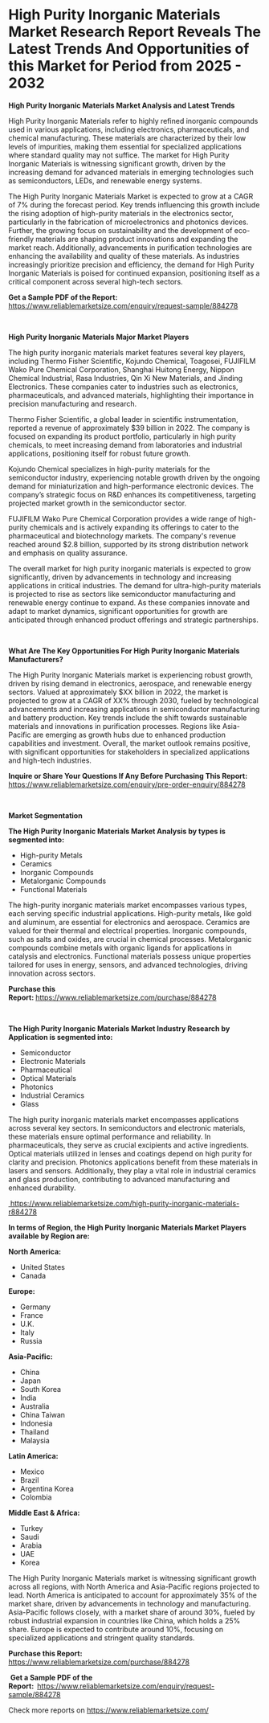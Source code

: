 <p><h1>High Purity Inorganic Materials Market Research Report Reveals The Latest Trends And Opportunities of this Market for Period from 2025 - 2032</h1></p><p><strong>High Purity Inorganic Materials Market Analysis and Latest Trends</strong></p>
<p><p>High Purity Inorganic Materials refer to highly refined inorganic compounds used in various applications, including electronics, pharmaceuticals, and chemical manufacturing. These materials are characterized by their low levels of impurities, making them essential for specialized applications where standard quality may not suffice. The market for High Purity Inorganic Materials is witnessing significant growth, driven by the increasing demand for advanced materials in emerging technologies such as semiconductors, LEDs, and renewable energy systems. </p><p>The High Purity Inorganic Materials Market is expected to grow at a CAGR of 7% during the forecast period. Key trends influencing this growth include the rising adoption of high-purity materials in the electronics sector, particularly in the fabrication of microelectronics and photonics devices. Further, the growing focus on sustainability and the development of eco-friendly materials are shaping product innovations and expanding the market reach. Additionally, advancements in purification technologies are enhancing the availability and quality of these materials. As industries increasingly prioritize precision and efficiency, the demand for High Purity Inorganic Materials is poised for continued expansion, positioning itself as a critical component across several high-tech sectors.</p></p>
<p><strong>Get a Sample PDF of the Report:&nbsp;</strong> <a href="https://www.reliablemarketsize.com/enquiry/request-sample/884278?utm_campaign=2041&utm_medium=2&utm_source=Github&utm_content=ia&utm_term=02042025&utm_id=high-purity-inorganic-materials">https://www.reliablemarketsize.com/enquiry/request-sample/884278</a></p>
<p>&nbsp;</p>
<p><strong>High Purity Inorganic Materials Major Market Players</strong></p>
<p><p>The high purity inorganic materials market features several key players, including Thermo Fisher Scientific, Kojundo Chemical, Toagosei, FUJIFILM Wako Pure Chemical Corporation, Shanghai Huitong Energy, Nippon Chemical Industrial, Rasa Industries, Qin Xi New Materials, and Jinding Electronics. These companies cater to industries such as electronics, pharmaceuticals, and advanced materials, highlighting their importance in precision manufacturing and research.</p><p>Thermo Fisher Scientific, a global leader in scientific instrumentation, reported a revenue of approximately $39 billion in 2022. The company is focused on expanding its product portfolio, particularly in high purity chemicals, to meet increasing demand from laboratories and industrial applications, positioning itself for robust future growth.</p><p>Kojundo Chemical specializes in high-purity materials for the semiconductor industry, experiencing notable growth driven by the ongoing demand for miniaturization and high-performance electronic devices. The company’s strategic focus on R&D enhances its competitiveness, targeting projected market growth in the semiconductor sector.</p><p>FUJIFILM Wako Pure Chemical Corporation provides a wide range of high-purity chemicals and is actively expanding its offerings to cater to the pharmaceutical and biotechnology markets. The company's revenue reached around $2.8 billion, supported by its strong distribution network and emphasis on quality assurance.</p><p>The overall market for high purity inorganic materials is expected to grow significantly, driven by advancements in technology and increasing applications in critical industries. The demand for ultra-high-purity materials is projected to rise as sectors like semiconductor manufacturing and renewable energy continue to expand. As these companies innovate and adapt to market dynamics, significant opportunities for growth are anticipated through enhanced product offerings and strategic partnerships.</p></p>
<p>&nbsp;</p>
<p><strong>What Are The Key Opportunities For High Purity Inorganic Materials Manufacturers?</strong></p>
<p><p>The High Purity Inorganic Materials market is experiencing robust growth, driven by rising demand in electronics, aerospace, and renewable energy sectors. Valued at approximately $XX billion in 2022, the market is projected to grow at a CAGR of XX% through 2030, fueled by technological advancements and increasing applications in semiconductor manufacturing and battery production. Key trends include the shift towards sustainable materials and innovations in purification processes. Regions like Asia-Pacific are emerging as growth hubs due to enhanced production capabilities and investment. Overall, the market outlook remains positive, with significant opportunities for stakeholders in specialized applications and high-tech industries.</p></p>
<p><strong>Inquire or Share Your Questions If Any Before Purchasing This Report:</strong> <a href="https://www.reliablemarketsize.com/enquiry/pre-order-enquiry/884278?utm_campaign=2041&utm_medium=2&utm_source=Github&utm_content=ia&utm_term=02042025&utm_id=high-purity-inorganic-materials">https://www.reliablemarketsize.com/enquiry/pre-order-enquiry/884278</a></p>
<p>&nbsp;</p>
<p><strong>Market Segmentation</strong></p>
<p><strong>The High Purity Inorganic Materials Market Analysis by types is segmented into:</strong></p>
<p><ul><li>High-purity Metals</li><li>Ceramics</li><li>Inorganic Compounds</li><li>Metalorganic Compounds</li><li>Functional Materials</li></ul></p>
<p><p>The high-purity inorganic materials market encompasses various types, each serving specific industrial applications. High-purity metals, like gold and aluminum, are essential for electronics and aerospace. Ceramics are valued for their thermal and electrical properties. Inorganic compounds, such as salts and oxides, are crucial in chemical processes. Metalorganic compounds combine metals with organic ligands for applications in catalysis and electronics. Functional materials possess unique properties tailored for uses in energy, sensors, and advanced technologies, driving innovation across sectors.</p></p>
<p><strong>Purchase this Report:&nbsp;</strong><a href="https://www.reliablemarketsize.com/purchase/884278?utm_campaign=2041&utm_medium=2&utm_source=Github&utm_content=ia&utm_term=02042025&utm_id=high-purity-inorganic-materials">https://www.reliablemarketsize.com/purchase/884278</a></p>
<p>&nbsp;</p>
<p><strong>The High Purity Inorganic Materials Market Industry Research by Application is segmented into:</strong></p>
<p><ul><li>Semiconductor</li><li>Electronic Materials</li><li>Pharmaceutical</li><li>Optical Materials</li><li>Photonics</li><li>Industrial Ceramics</li><li>Glass</li></ul></p>
<p><p>The high purity inorganic materials market encompasses applications across several key sectors. In semiconductors and electronic materials, these materials ensure optimal performance and reliability. In pharmaceuticals, they serve as crucial excipients and active ingredients. Optical materials utilized in lenses and coatings depend on high purity for clarity and precision. Photonics applications benefit from these materials in lasers and sensors. Additionally, they play a vital role in industrial ceramics and glass production, contributing to advanced manufacturing and enhanced durability.</p></p>
<p><a href="https://www.reliablemarketsize.com/high-purity-inorganic-materials-r884278?utm_campaign=2041&utm_medium=2&utm_source=Github&utm_content=ia&utm_term=02042025&utm_id=high-purity-inorganic-materials">&nbsp;https://www.reliablemarketsize.com/high-purity-inorganic-materials-r884278</a></p>
<p><strong>In terms of Region, the High Purity Inorganic Materials Market Players available by Region are:</strong></p>
<p>
    <p> <strong> North America: </strong>
        <ul>
            <li>United States</li>
            <li>Canada</li>
        </ul>
        </p> 
    <p> <strong> Europe: </strong>
        <ul>
            <li>Germany</li>
            <li>France</li>
            <li>U.K.</li>
            <li>Italy</li>
            <li>Russia</li>
        </ul>
        </p> 
    <p> <strong> Asia-Pacific: </strong>
        <ul>
            <li>China</li>
            <li>Japan</li>
            <li>South Korea</li>
            <li>India</li>
            <li>Australia</li>
            <li>China Taiwan</li>
            <li>Indonesia</li>
            <li>Thailand</li>
            <li>Malaysia</li>
        </ul>
        </p> 
    <p> <strong> Latin America: </strong>
        <ul>
            <li>Mexico</li>
            <li>Brazil</li>
            <li>Argentina Korea</li>
            <li>Colombia</li>
        </ul>
        </p> 
    <p> <strong> Middle East & Africa: </strong>
        <ul>
            <li>Turkey</li>
            <li>Saudi</li>
            <li>Arabia</li>
            <li>UAE</li>
            <li>Korea</li>
        </ul>
    </p>
    </p>
<p><p>The High Purity Inorganic Materials market is witnessing significant growth across all regions, with North America and Asia-Pacific regions projected to lead. North America is anticipated to account for approximately 35% of the market share, driven by advancements in technology and manufacturing. Asia-Pacific follows closely, with a market share of around 30%, fueled by robust industrial expansion in countries like China, which holds a 25% share. Europe is expected to contribute around 10%, focusing on specialized applications and stringent quality standards.</p></p>
<p><strong>Purchase this Report: </strong><a href="https://www.reliablemarketsize.com/purchase/884278?utm_campaign=2041&utm_medium=2&utm_source=Github&utm_content=ia&utm_term=02042025&utm_id=high-purity-inorganic-materials">https://www.reliablemarketsize.com/purchase/884278</a></p>
<p>&nbsp;<strong>Get a Sample PDF of the Report:&nbsp;&nbsp;</strong><a href="https://www.reliablemarketsize.com/enquiry/request-sample/884278?utm_campaign=2041&utm_medium=2&utm_source=Github&utm_content=ia&utm_term=02042025&utm_id=high-purity-inorganic-materials">https://www.reliablemarketsize.com/enquiry/request-sample/884278</a></p>
<p><strong></strong></p>
<p>Check more reports on <a href="https://www.reliablemarketsize.com/?utm_campaign=2041&utm_medium=2&utm_source=Github&utm_content=ia&utm_term=02042025&utm_id=high-purity-inorganic-materials">https://www.reliablemarketsize.com/</a></p>